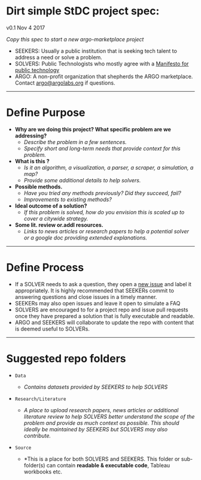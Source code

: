 # Dirt simple StDC project spec:
v0.1 Nov 4 2017

*Copy this spec to start a new argo-marketplace project*

- SEEKERS: Usually a public institution that is seeking tech talent to address a need or solve a problem.
- SOLVERS: Public Technologists who mostly agree with a [Manifesto for public technology](civichall.org/civicist/manifesto-for-public-technology/)
- ARGO: A non-profit organization that shepherds the ARGO marketplace. Contact argo@argolabs.org if questions.
---
# Define Purpose 

- **Why are we doing this project? What specific problem are we addressing?**
	- *Describe the problem in a few sentences.*
	- *Specify short and long-term needs that provide context for this problem.*
- **What is this ?** 
	- *Is it an algorithm, a visualization, a parser, a scraper, a simulation, a map?*
	- *Provide some additional details to help solvers.*
- **Possible methods.**
	- *Have you tried any methods previously? Did they succeed, fail?*
	- *Improvements to existing methods?*
- **Ideal outcome of a solution?**
	- *If this problem is solved, how do you envision this is scaled up to cover a citywide strategy.*
- **Some lit. review or.addl resources.**
	- *Links to news articles or research papers to help a potential solver or a google doc providing extended explanations.*
---
# Define Process

- If a SOLVER needs to ask a question, they open a [new issue](https://github.com/argo-marketplace/test-project/issues) and label it appropriately. It is highly recommended that SEEKERs commit to answering questions and close issues in a timely manner.
- SEEKERs may also open issues and leave it open to simulate a FAQ
- SOLVERS are encouraged to for a project repo and issue pull requests once they have prepared a solution that is fully executable and readable.
- ARGO and SEEKERS will collaborate to update the repo with content that is deemed useful to SOLVERs.
---
# Suggested repo folders
- `Data`
	- *Contains datasets provided by SEEKERS to help SOLVERS*

- `Research/Literature`
	- *A place to upload research papers, news articles or additional literature review to help SOLVERS better understand the scope of the problem and provide as much context as possible. This should ideally be maintained by SEEKERS but SOLVERS may also contribute.*

- `Source`
	- *This is a place for both SOLVERS and SEEKERS. This folder or sub-folder(s) can contain **readable & executable code**, Tableau workbooks etc.

